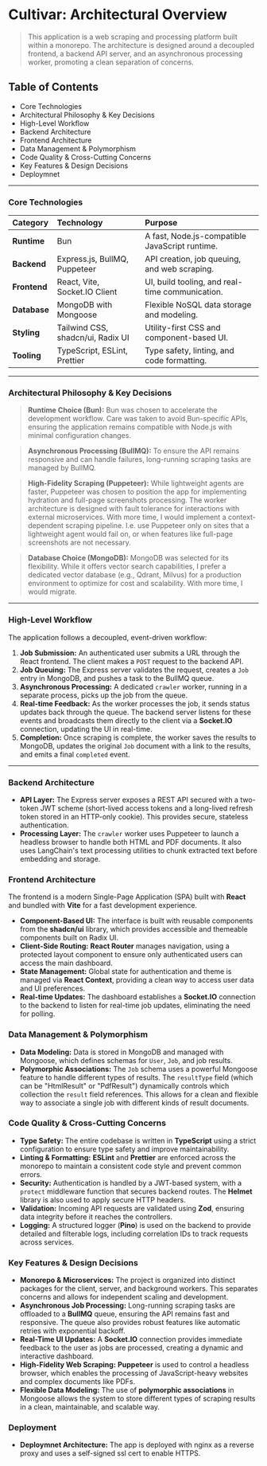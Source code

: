 # Cultivar: Architectural Overview

> This application is a web scraping and processing platform built within a monorepo. The architecture is designed
> around a decoupled frontend, a backend API server, and an asynchronous processing worker, promoting a clean separation
> of concerns.

## Table of Contents

- Core Technologies
- Architectural Philosophy & Key Decisions
- High-Level Workflow
- Backend Architecture
- Frontend Architecture
- Data Management & Polymorphism
- Code Quality & Cross-Cutting Concerns
- Key Features & Design Decisions
- Deploymnet

---

### Core Technologies

| Category     | Technology                        | Purpose                                         |
| :----------- | :-------------------------------- | :---------------------------------------------- |
| **Runtime**  | Bun                               | A fast, Node.js-compatible JavaScript runtime.  |
| **Backend**  | Express.js, BullMQ, Puppeteer     | API creation, job queuing, and web scraping.    |
| **Frontend** | React, Vite, Socket.IO Client     | UI, build tooling, and real-time communication. |
| **Database** | MongoDB with Mongoose             | Flexible NoSQL data storage and modeling.       |
| **Styling**  | Tailwind CSS, shadcn/ui, Radix UI | Utility-first CSS and component-based UI.       |
| **Tooling**  | TypeScript, ESLint, Prettier      | Type safety, linting, and code formatting.      |

---

### Architectural Philosophy & Key Decisions

> **Runtime Choice (Bun):** Bun was chosen to accelerate the development workflow. Care was taken to avoid Bun-specific
> APIs, ensuring the application remains compatible with Node.js with minimal configuration changes.

> **Asynchronous Processing (BullMQ):** To ensure the API remains responsive and can handle failures, long-running
> scraping tasks are managed by BullMQ.

> **High-Fidelity Scraping (Puppeteer):** While lightweight agents are faster, Puppeteer was chosen to position the app
> for implementing hydration and full-page screenshots processing. The worker architecture is designed with fault
> tolerance for interactions with external microservices. With more time, I would implement a context-dependent
> scraping pipeline. I.e. use Puppeteer only on sites that a lightweight agent would fail on, or when features like
> full-page screenshots are not necessary.

> **Database Choice (MongoDB):** MongoDB was selected for its flexibility. While it offers vector search capabilities,
> I prefer a dedicated vector database (e.g., Qdrant, Milvus) for a production environment to optimize for cost
> and scalability. With more time, I would migrate.

---

### High-Level Workflow

The application follows a decoupled, event-driven workflow:

1.  **Job Submission:** An authenticated user submits a URL through the React frontend. The client makes a `POST` request to the backend API.
2.  **Job Queuing:** The Express server validates the request, creates a `Job` entry in MongoDB, and pushes a task to the BullMQ queue.
3.  **Asynchronous Processing:** A dedicated `crawler` worker, running in a separate process, picks up the job from the queue.
4.  **Real-time Feedback:** As the worker processes the job, it sends status updates back through the queue. The backend server listens for these events and broadcasts them directly to the client via a **Socket.IO** connection, updating the UI in real-time.
5.  **Completion:** Once scraping is complete, the worker saves the results to MongoDB, updates the original `Job` document with a link to the results, and emits a final `completed` event.

---

### Backend Architecture

- **API Layer:** The Express server exposes a REST API secured with a two-token JWT scheme (short-lived access tokens and a long-lived refresh token stored in an HTTP-only cookie). This provides secure, stateless authentication.
- **Processing Layer:** The `crawler` worker uses Puppeteer to launch a headless browser to handle both HTML and PDF documents. It also uses LangChain's text processing utilities to chunk extracted text before embedding and storage.

### Frontend Architecture

The frontend is a modern Single-Page Application (SPA) built with **React** and bundled with **Vite** for a fast development experience.

- **Component-Based UI:** The interface is built with reusable components from the **shadcn/ui** library, which provides accessible and themeable components built on Radix UI.
- **Client-Side Routing:** **React Router** manages navigation, using a protected layout component to ensure only authenticated users can access the main dashboard.
- **State Management:** Global state for authentication and theme is managed via **React Context**, providing a clean way to access user data and UI preferences.
- **Real-time Updates:** The dashboard establishes a **Socket.IO** connection to the backend to listen for real-time job updates, eliminating the need for polling.

### Data Management & Polymorphism

- **Data Modeling:** Data is stored in MongoDB and managed with Mongoose, which defines schemas for `User`, `Job`, and job results.
- **Polymorphic Associations:** The `Job` schema uses a powerful Mongoose feature to handle different types of results. The `resultType` field (which can be "HtmlResult" or "PdfResult") dynamically controls which collection the `result` field references. This allows for a clean and flexible way to associate a single job with different kinds of result documents.

### Code Quality & Cross-Cutting Concerns

- **Type Safety:** The entire codebase is written in **TypeScript** using a strict configuration to ensure type safety and improve maintainability.
- **Linting & Formatting:** **ESLint** and **Prettier** are enforced across the monorepo to maintain a consistent code style and prevent common errors.
- **Security:** Authentication is handled by a JWT-based system, with a `protect` middleware function that secures backend routes. The **Helmet** library is also used to apply secure HTTP headers.
- **Validation:** Incoming API requests are validated using **Zod**, ensuring data integrity before it reaches the controllers.
- **Logging:** A structured logger (**Pino**) is used on the backend to provide detailed and filterable logs, including correlation IDs to track requests across services.

### Key Features & Design Decisions

- **Monorepo & Microservices:** The project is organized into distinct packages for the client, server, and background workers. This separates concerns and allows for independent scaling and development.
- **Asynchronous Job Processing:** Long-running scraping tasks are offloaded to a **BullMQ** queue, ensuring the API remains fast and responsive. The queue also provides robust features like automatic retries with exponential backoff.
- **Real-Time UI Updates:** A **Socket.IO** connection provides immediate feedback to the user as jobs are processed, creating a dynamic and interactive dashboard.
- **High-Fidelity Web Scraping:** **Puppeteer** is used to control a headless browser, which enables the processing of JavaScript-heavy websites and complex documents like PDFs.
- **Flexible Data Modeling:** The use of **polymorphic associations** in Mongoose allows the system to store different types of scraping results in a clean, maintainable, and scalable way.

### Deployment

- **Deploymnet Architecture:** The app is deployed with nginx as a reverse proxy and uses a self-signed ssl cert to
  enable HTTPS.
